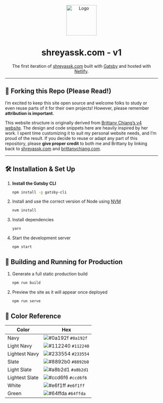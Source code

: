 <div align="center">
  <!-- Replace this with your own logo or an image of your choosing -->
  <img alt="Logo" src="https://via.placeholder.com/100" width="100" />
</div>

<h1 align="center">
  shreyassk.com - v1
</h1>

<p align="center">
  The first iteration of
  <a href="https://shreyassk.com" target="_blank">shreyassk.com</a> built with
  <a href="https://www.gatsbyjs.com" target="_blank">Gatsby</a> and hosted with
  <a href="https://www.netlify.com" target="_blank">Netlify</a>.
</p>

---

## 🚨 Forking this Repo (Please Read!)

I’m excited to keep this site open source and welcome folks to study or even reuse parts of it for their own projects! However, please remember **attribution is important**.

This website structure is originally derived from [Brittany Chiang’s v4 website](https://github.com/bchiang7/v4). The design and code snippets here are heavily inspired by her work. I spent time customizing it to suit my personal website needs, and I’m proud of the result. If you decide to reuse or adapt any part of this repository, please **give proper credit** to both me and Brittany by linking back to [shreyassk.com](https://shreyassk.com) and [brittanychiang.com](https://brittanychiang.com).

---

## 🛠 Installation & Set Up

1. **Install the Gatsby CLI**

   ```sh
   npm install -g gatsby-cli

   ```

2. Install and use the correct version of Node using [NVM](https://github.com/nvm-sh/nvm)

   ```sh
   nvm install
   ```

3. Install dependencies

   ```sh
   yarn
   ```

4. Start the development server

   ```sh
   npm start
   ```

## 🚀 Building and Running for Production

1. Generate a full static production build

   ```sh
   npm run build
   ```

1. Preview the site as it will appear once deployed

   ```sh
   npm run serve
   ```

## 🎨 Color Reference

| Color          | Hex                                                                |
| -------------- | ------------------------------------------------------------------ |
| Navy           | ![#0a192f](https://via.placeholder.com/10/0a192f?text=+) `#0a192f` |
| Light Navy     | ![#112240](https://via.placeholder.com/10/0a192f?text=+) `#112240` |
| Lightest Navy  | ![#233554](https://via.placeholder.com/10/303C55?text=+) `#233554` |
| Slate          | ![#8892b0](https://via.placeholder.com/10/8892b0?text=+) `#8892b0` |
| Light Slate    | ![#a8b2d1](https://via.placeholder.com/10/a8b2d1?text=+) `#a8b2d1` |
| Lightest Slate | ![#ccd6f6](https://via.placeholder.com/10/ccd6f6?text=+) `#ccd6f6` |
| White          | ![#e6f1ff](https://via.placeholder.com/10/e6f1ff?text=+) `#e6f1ff` |
| Green          | ![#64ffda](https://via.placeholder.com/10/64ffda?text=+) `#64ffda` |
